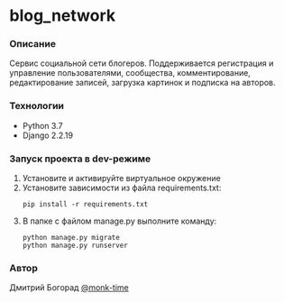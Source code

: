 # blog_network
### Описание
Сервис социальной сети блогеров. Поддерживается регистрация и управление пользователями, сообщества, комментирование, редактирование записей, загрузка картинок и подписка на авторов.
### Технологии
- Python 3.7
- Django 2.2.19
### Запуск проекта в dev-режиме
1. Установите и активируйте виртуальное окружение
2. Установите зависимости из файла requirements.txt:
    ```
    pip install -r requirements.txt
    ```
3. В папке с файлом manage.py выполните команду:
    ```
    python manage.py migrate
    python manage.py runserver
    ```
### Автор
Дмитрий Богорад [@monk-time](https://github.com/monk-time)
